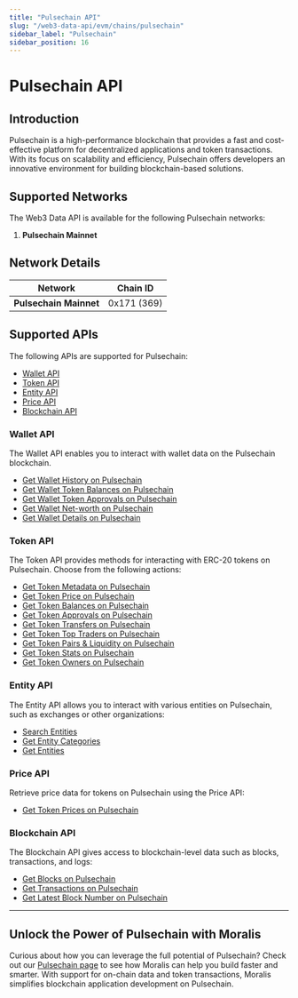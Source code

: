 ```yaml
---
title: "Pulsechain API"
slug: "/web3-data-api/evm/chains/pulsechain"
sidebar_label: "Pulsechain"
sidebar_position: 16
---
```


# Pulsechain API

## Introduction

Pulsechain is a high-performance blockchain that provides a fast and cost-effective platform for decentralized applications and token transactions. With its focus on scalability and efficiency, Pulsechain offers developers an innovative environment for building blockchain-based solutions.

## Supported Networks

The Web3 Data API is available for the following Pulsechain networks:

1. **Pulsechain Mainnet**

## Network Details

| Network | Chain ID |
| ---- | ---- |
| **Pulsechain Mainnet** | 0x171 (369) |

## Supported APIs

The following APIs are supported for Pulsechain:


  - <a href="/web3-data-api/evm/reference#wallet-api">Wallet API</a>
  - <a href="/web3-data-api/evm/reference#token-api">Token API</a>
  - <a href="/web3-data-api/evm/reference#entity-api">Entity API</a>
  - <a href="/web3-data-api/evm/reference#price-api">Price API</a>
  - <a href="/web3-data-api/evm/reference#blockchain-api">Blockchain API</a>


### Wallet API

The Wallet API enables you to interact with wallet data on the Pulsechain blockchain.


  - <a href="/web3-data-api/evm/reference#get-wallet-history">Get Wallet History on Pulsechain</a>
  - <a href="/web3-data-api/evm/reference#get-wallet-token-balances">Get Wallet Token Balances on Pulsechain</a>
  - <a href="/web3-data-api/evm/reference#get-wallet-token-approvals">Get Wallet Token Approvals on Pulsechain</a>
  - <a href="/web3-data-api/evm/reference#get-wallet-net-worth">Get Wallet Net-worth on Pulsechain</a>
  - <a href="/web3-data-api/evm/reference#get-wallet-details">Get Wallet Details on Pulsechain</a>


### Token API

The Token API provides methods for interacting with ERC-20 tokens on Pulsechain. Choose from the following actions:


  - <a href="/web3-data-api/evm/reference#get-token-metadata">Get Token Metadata on Pulsechain</a>
  - <a href="/web3-data-api/evm/reference#get-token-price">Get Token Price on Pulsechain</a>
  - <a href="/web3-data-api/evm/reference#get-token-balances">Get Token Balances on Pulsechain</a>
  - <a href="/web3-data-api/evm/reference#get-token-approvals">Get Token Approvals on Pulsechain</a>
  - <a href="/web3-data-api/evm/reference#get-token-transfers">Get Token Transfers on Pulsechain</a>
  - <a href="/web3-data-api/evm/reference#get-token-top-traders">Get Token Top Traders on Pulsechain</a>
  - <a href="/web3-data-api/evm/reference#get-token-pairs--liquidity">Get Token Pairs & Liquidity on Pulsechain</a>
  - <a href="/web3-data-api/evm/reference#get-token-stats">Get Token Stats on Pulsechain</a>
  - <a href="/web3-data-api/evm/reference#get-token-holders">Get Token Owners on Pulsechain</a>


### Entity API

The Entity API allows you to interact with various entities on Pulsechain, such as exchanges or other organizations:


  - <a href="/web3-data-api/evm/reference#search-entities">Search Entities</a>
  - <a href="/web3-data-api/evm/reference#get-entity-categories">Get Entity Categories</a>
  - <a href="/web3-data-api/evm/reference#get-entities">Get Entities</a>


### Price API

Retrieve price data for tokens on Pulsechain using the Price API:


  - <a href="/web3-data-api/evm/reference#get-token-prices">Get Token Prices on Pulsechain</a>


### Blockchain API

The Blockchain API gives access to blockchain-level data such as blocks, transactions, and logs:


  - <a href="/web3-data-api/evm/reference#get-blocks">Get Blocks on Pulsechain</a>
  - <a href="/web3-data-api/evm/reference#get-transactions">Get Transactions on Pulsechain</a>
  - <a href="/web3-data-api/evm/reference#get-latest-block-number">Get Latest Block Number on Pulsechain</a>


---

## Unlock the Power of Pulsechain with Moralis

Curious about how you can leverage the full potential of Pulsechain? Check out our [Pulsechain page](https://developers.moralis.com/chains/Pulsechain/) to see how Moralis can help you build faster and smarter. With support for on-chain data and token transactions, Moralis simplifies blockchain application development on Pulsechain.
